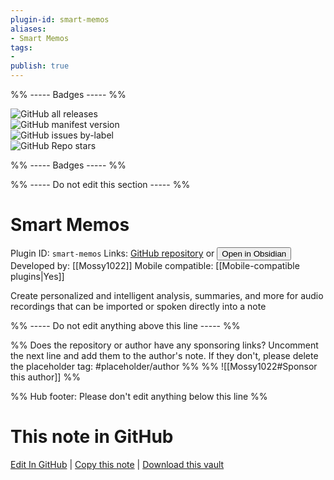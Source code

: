 ```yaml
---
plugin-id: smart-memos
aliases:
- Smart Memos
tags: 
- 
publish: true
---
```


%% ----- Badges ----- %%

![GitHub all releases](https://img.shields.io/github/downloads/Mossy1022/smart-transcriptions/total?color=573E7A&logo=github&style=for-the-badge)   
![GitHub manifest version](https://img.shields.io/github/manifest-json/v/Mossy1022/smart-transcriptions?color=573E7A&logo=github&style=for-the-badge)   
![GitHub issues by-label](https://img.shields.io/github/issues/Mossy1022/smart-transcriptions/help%20wanted?color=573E7A&logo=github&style=for-the-badge)   
![GitHub Repo stars](https://img.shields.io/github/stars/Mossy1022/smart-transcriptions?color=573E7A&logo=github&style=for-the-badge)

%% ----- Badges ----- %%

%% ----- Do not edit this section ----- %%

# Smart Memos

Plugin ID: `smart-memos`
Links: [GitHub repository](https://github.com/Mossy1022/smart-transcriptions) or [<button id=HH>Open in Obsidian</button>](obsidian://show-plugin?id=smart-memos)
Developed by: [[Mossy1022]]
Mobile compatible: [[Mobile-compatible plugins|Yes]]

Create personalized and intelligent analysis, summaries, and more for audio recordings that can be imported or spoken directly into a note

%% ----- Do not edit anything above this line ----- %% 

%% Does the repository or author have any sponsoring links? Uncomment the next line and add them to the author's note. If they don't, please delete the placeholder tag: #placeholder/author %%
%% ![[Mossy1022#Sponsor this author]] %%

%% Hub footer: Please don't edit anything below this line %%

# This note in GitHub

<span class="git-footer">[Edit In GitHub](https://github.dev/obsidian-community/obsidian-hub/blob/main/02%20-%20Community%20Expansions/02.05%20All%20Community%20Expansions/Plugins/smart-memos.md "git-hub-edit-note") | [Copy this note](https://raw.githubusercontent.com/obsidian-community/obsidian-hub/main/02%20-%20Community%20Expansions/02.05%20All%20Community%20Expansions/Plugins/smart-memos.md "git-hub-copy-note") | [Download this vault](https://github.com/obsidian-community/obsidian-hub/archive/refs/heads/main.zip "git-hub-download-vault") </span>
